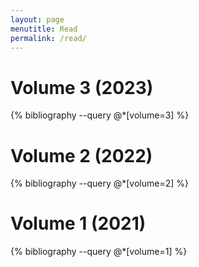 ```yaml
---
layout: page
menutitle: Read
permalink: /read/
---
```


# Volume 3 (2023)

{% bibliography --query @*[volume=3] %}


# Volume 2 (2022)

{% bibliography --query @*[volume=2] %}


# Volume 1 (2021)

{% bibliography --query @*[volume=1] %}
